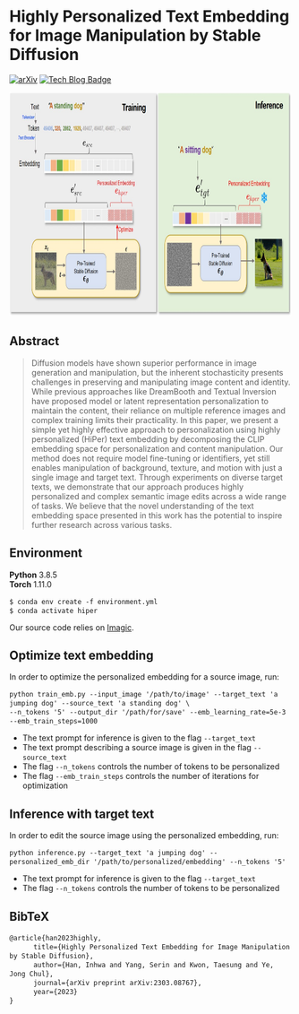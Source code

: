 # Highly Personalized Text Embedding for Image Manipulation by Stable Diffusion

[![arXiv](https://img.shields.io/badge/arXiv-2303.08767-b31b1b.svg)](https://arxiv.org/abs/2303.08767)
[![Tech Blog Badge](http://img.shields.io/badge/-Tech%20blog-black?style=flat-square&logo=github&link=https://hiper0.github.io/)](https://hiper0.github.io/)

<!---Project Page: <https://hiper0.github.io/>--->

<p align="center">
  <img height="400" src="./src/fig_method_v2.jpg">
</p>

## Abstract
> Diffusion models have shown superior performance in image generation and manipulation, but the inherent stochasticity presents challenges in preserving and manipulating image content and identity. While previous approaches like DreamBooth and Textual Inversion have proposed model or latent representation personalization to maintain the content, their reliance on multiple reference images and complex training limits their practicality. In this paper, we present a simple yet highly effective approach to personalization using highly personalized (HiPer) text embedding by decomposing the CLIP embedding space for personalization and content manipulation. Our method does not require model fine-tuning or identifiers, yet still enables manipulation of background, texture, and motion with just a single image and target text. Through experiments on diverse target texts, we demonstrate that our approach produces highly personalized and complex semantic image edits across a wide range of tasks. We believe that the novel understanding of the text embedding space presented in this work has the potential to inspire further research across various tasks.


## Environment
**Python** 3.8.5 \
**Torch** 1.11.0 
```
$ conda env create -f environment.yml
$ conda activate hiper
```
Our source code relies on [Imagic](https://huggingface.co/spaces/fffiloni/imagic-stable-diffusion).

## Optimize text embedding
In order to optimize the personalized embedding for a source image, run:
```
python train_emb.py --input_image '/path/to/image' --target_text 'a jumping dog' --source_text 'a standing dog' \
--n_tokens '5' --output_dir '/path/for/save' --emb_learning_rate=5e-3 --emb_train_steps=1000
```
+ The text prompt for inference is given to the flag ```--target_text```
+ The text prompt describing a source image is given in the flag ```--source_text```
+ The flag ```--n_tokens``` controls the number of tokens to be personalized
+ The flag ```--emb_train_steps``` controls the number of iterations for optimization

## Inference with target text
In order to edit the source image using the personalized embedding, run:
```
python inference.py --target_text 'a jumping dog' --personalized_emb_dir '/path/to/personalized/embedding' --n_tokens '5'
```
+ The text prompt for inference is given to the flag ```--target_text```
+ The flag ```--n_tokens``` controls the number of tokens to be personalized

## BibTeX
```
@article{han2023highly,
      title={Highly Personalized Text Embedding for Image Manipulation by Stable Diffusion},
      author={Han, Inhwa and Yang, Serin and Kwon, Taesung and Ye, Jong Chul},
      journal={arXiv preprint arXiv:2303.08767},
      year={2023}
}
```
